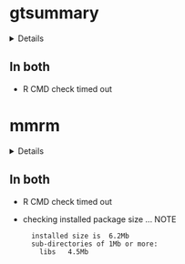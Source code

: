 # gtsummary

<details>

* Version: 2.0.4
* GitHub: https://github.com/ddsjoberg/gtsummary
* Source code: https://github.com/cran/gtsummary
* Date/Publication: 2024-11-30 18:40:02 UTC
* Number of recursive dependencies: 186

Run `revdepcheck::revdep_details(, "gtsummary")` for more info

</details>

## In both

*   R CMD check timed out
    

# mmrm

<details>

* Version: 0.3.14
* GitHub: https://github.com/openpharma/mmrm
* Source code: https://github.com/cran/mmrm
* Date/Publication: 2024-09-27 23:30:01 UTC
* Number of recursive dependencies: 176

Run `revdepcheck::revdep_details(, "mmrm")` for more info

</details>

## In both

*   R CMD check timed out
    

*   checking installed package size ... NOTE
    ```
      installed size is  6.2Mb
      sub-directories of 1Mb or more:
        libs   4.5Mb
    ```

